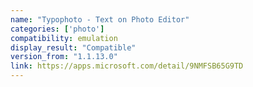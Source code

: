 ```yaml
---
name: "Typophoto - Text on Photo Editor"
categories: ['photo']
compatibility: emulation
display_result: "Compatible"
version_from: "1.1.13.0"
link: https://apps.microsoft.com/detail/9NMFSB65G9TD
---
```


